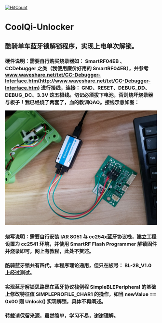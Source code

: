 [![HitCount](http://hits.dwyl.io/Giftia/CoolQi-Unlocker.svg)](http://hits.dwyl.io/Giftia/CoolQi-Unlocker)
# CoolQi-Unlocker
## 酷骑单车蓝牙锁解锁程序，实现上电单次解锁。
### 硬件说明：需要自行购买烧录器如： SmartRF04EB 、 CCDebugger 之类（我使用廉价好用的 SmartRF04EB），并参考 www.waveshare.net/txt/CC-Debugger-Interface.htm(http://www.waveshare.net/txt/CC-Debugger-Interface.htm) 进行接线，连接： GND、RESET、DEBUG_DD、DEBUG_DC、3.3V 这五根线。切记必须拔下电池，否则烧坏烧录器与板子！我已经烧了两套了，血的教训QAQ。接线示意如图：
  ![image](https://github.com/Giftia/CoolQi-Unlocker/blob/master/jpg.jpg)
### 烧写说明：需要自行安装 IAR 8051 与 cc254x蓝牙协议栈，建立工程设置为 cc2541 环境，并使用 SmartRF Flash Programmer 解锁固件并烧录即可，网上有教程，此处不赘述。
### 酷骑蓝牙锁共有四代，本程序理论通用，但只在板号： BL-2B_V1.0 上经过测试。
### 实现蓝牙解锁思路是在蓝牙协议栈例程 SimpleBLEPeripheral 的基础上修改特征值 SIMPLEPROFILE_CHAR1 的操作，如当 newValue == 0x00 则 Unlock() 实现解锁，具体不再阐述。
### 转载请保留来源，虽然简单，学习不易，谢谢理解。
